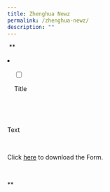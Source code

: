 ```yaml
---
title: Zhenghua Newz
permalink: /zhenghua-newz/
description: ""
---
```

 **<li>

    <input type="checkbox" id="accordion1">

    <label for="accordion1">Title </label>

    <div>

      <p>Text</p>

      <p>Click <a href="(insert file here)">here</a> to download the Form.</p>

    </div>

</li>**